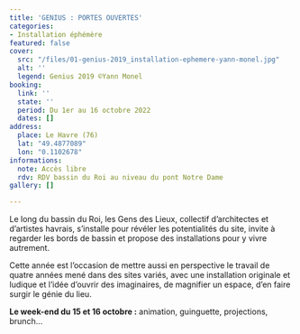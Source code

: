```yaml
---
title: 'GENIUS : PORTES OUVERTES'
categories:
- Installation éphémère
featured: false
cover:
  src: "/files/01-genius-2019_installation-ephemere-yann-monel.jpg"
  alt: ''
  legend: Genius 2019 ©Yann Monel
booking:
  link: ''
  state: ''
  period: Du 1er au 16 octobre 2022
  dates: []
address:
  place: Le Havre (76)
  lat: "49.4877089"
  lon: "0.1102678"
informations:
  note: Accès libre
  rdv: RDV bassin du Roi au niveau du pont Notre Dame
gallery: []

---
```

Le long du bassin du Roi, les Gens des Lieux, collectif d’architectes et d’artistes havrais, s’installe pour révéler les potentialités du site, invite à regarder les bords de bassin et propose des installations pour y vivre autrement.

Cette année est l’occasion de mettre aussi en perspective le travail de quatre années mené dans des sites variés, avec une installation originale et ludique et l’idée d’ouvrir des imaginaires, de magnifier un espace, d’en faire surgir le génie du lieu.

**Le week-end du 15 et 16 octobre :** animation, guinguette, projections, brunch…